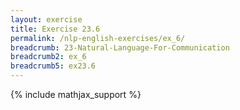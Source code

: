 ```yaml
---
layout: exercise
title: Exercise 23.6
permalink: /nlp-english-exercises/ex_6/
breadcrumb: 23-Natural-Language-For-Communication
breadcrumb2: ex_6
breadcrumb5: ex23.6
---
```


{% include mathjax_support %}

